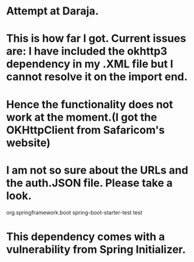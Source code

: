 # Attempt at Daraja.
# This is how far I got. Current issues are: I have included the okhttp3 dependency in my .XML file but I cannot resolve it on the import end. 
# Hence the functionality does not work at the moment.(I got the OKHttpClient from Safaricom's website)
# I am not so sure about the URLs and the auth.JSON file. Please take a look. 

<dependency>
			<groupId>org.springframework.boot</groupId>
			<artifactId>spring-boot-starter-test</artifactId>
			<scope>test</scope>
</dependency>

# This dependency comes with a vulnerability from Spring Initializer. 
